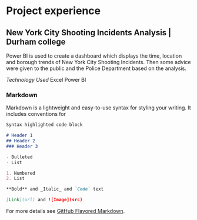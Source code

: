 # Project experience
## New York City Shooting Incidents Analysis | Durham college 

Power BI is used to create a dashboard which displays the time, location and borough trends of New York City Shooting Incidents. Then some advice were given to the public and the Police Department based on the analysis.

_Technology Used_
Excel
Power BI

### Markdown

Markdown is a lightweight and easy-to-use syntax for styling your writing. It includes conventions for
```markdown 
Syntax highlighted code block

# Header 1
## Header 2
### Header 3

- Bulleted
- List

1. Numbered
2. List

**Bold** and _Italic_ and `Code` text

[Link](url) and ![Image](src)
```

For more details see [GitHub Flavored Markdown](https://guides.github.com/features/mastering-markdown/).

